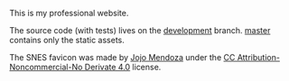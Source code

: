 This is my professional website.

The source code (with tests) lives on the [development](https://github.com/jaysonvirissimo/jaysonvirissimo.github.io/tree/development) branch.
[master](https://github.com/jaysonvirissimo/jaysonvirissimo.github.io) contains only the static assets.

The SNES favicon was made by [Jojo Mendoza](https://www.deviantart.com/hopstarter) under the [CC Attribution-Noncommercial-No Derivate 4.0](https://creativecommons.org/licenses/by-nc-nd/4.0/) license.
